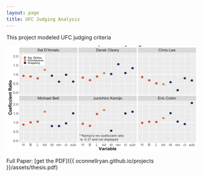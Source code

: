 ```yaml
---
layout: page
title: UFC Judging Analysis
---
```


This project modeled UFC judging criteria


![Image](/assets/images/judges.png)


Full Paper:
[get the PDF]({{ oconnellryan.github.io/projects }}/assets/thesis.pdf)
